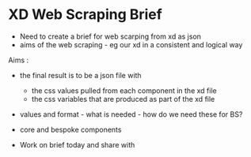 # XD Web Scraping Brief

- Need to create a brief for web scarping from xd as json
-   aims of the web scraping - eg our xd in a consistent and logical way

Aims :
-  the final result is to be a json file with
   -  the css values pulled from each component in the xd file
   -  the css variables that are produced as part of the xd file

-   values and format - what is needed - how do we need these for BS?
-   core and bespoke components
- Work on brief today and share with
